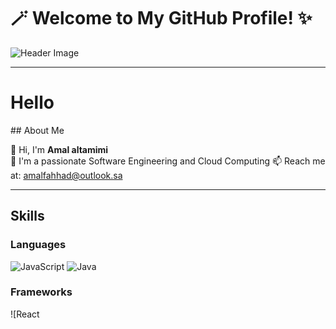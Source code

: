 # 🪄 Welcome to My GitHub Profile! ✨

![Header Image](https://your-image-url.com)

---
<h1>Hello </h1>
## About Me

👋 Hi, I'm **Amal altamimi**    
💼 I'm a passionate Software Engineering and Cloud Computing
📫 Reach me at: amalfahhad@outlook.sa

---

## Skills

### Languages
![JavaScript](https://img.shields.io/badge/JavaScript-F7DF1E?style=flat&logo=javascript&logoColor=black)
![Java](https://img.shields.io/badge/Java-007396?style=flat&logo=java&logoColor=white)

### Frameworks
![React

